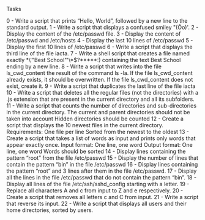 Tasks

 0 - Write a script that prints “Hello, World”, followed by a new line to the standard output.
 1 - Write a script that displays a confused smiley "(Ôo)'.
 2 - Display the content of the /etc/passwd file.
 3 - Display the content of /etc/passwd and /etc/hosts
 4 - Display the last 10 lines of /etc/passwd
 5 - Display the first 10 lines of /etc/passwd
 6 - Write a script that displays the third line of the file iacta.
 7 - Write a shell script that creates a file named exactly \*\\'"Best School"\'\\*$\?\*\*\*\*\*:) containing the text Best School ending by a new line.
 8 - Write a script that writes into the file ls_cwd_content the result of the command ls -la. If the file ls_cwd_content already exists, it should be overwritten. If the file ls_cwd_content does not exist, create it.
 9 - Write a script that duplicates the last line of the file iacta
10 - Write a script that deletes all the regular files (not the directories) with a .js extension that are present in the current directory and all its subfolders.
11 - Write a script that counts the number of directories and sub-directories in the current directory.
     The current and parent directories should not be taken into account
     Hidden directories should be counted 
12 - Create a script that displays the 10 newest files in the current directory.
     Requirements:
     One file per line
     Sorted from the newest to the oldest
13 - Create a script that takes a list of words as input and prints only words that appear exactly once.
     Input format: One line, one word
     Output format: One line, one word
     Words should be sorted
14 - Display lines containing the pattern “root” from the file /etc/passwd
15 - Display the number of lines that contain the pattern “bin” in the file /etc/passwd
16 - Display lines containing the pattern “root” and 3 lines after them in the file /etc/passwd.
17 - Display all the lines in the file /etc/passwd that do not contain the pattern “bin”.
18 - Display all lines of the file /etc/ssh/sshd_config starting with a letter.
19 - Replace all characters A and c from input to Z and e respectively.
20 - Create a script that removes all letters c and C from input.
21 - Write a script that reverse its input.
22 - Write a script that displays all users and their home directories, sorted by users.
